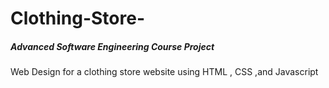 # Clothing-Store-
##### Advanced Software Engineering Course Project
Web Design for a clothing store website using HTML , CSS ,and Javascript 
